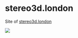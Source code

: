 stereo3d.london
===============

Site of [stereo3d.london](http://stereo3d.london)

![](https://travis-ci.org/asavin/stereo3d.london.svg)
